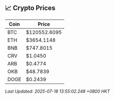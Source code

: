 ## 📈 Crypto Prices

| Coin | Price |
| ---- | ----- |
| BTC | $120552.6095 |
| ETH | $3654.1148 |
| BNB | $747.8015 |
| CRV | $1.0450 |
| ARB | $0.4774 |
| OKB | $48.7839 |
| DOGE | $0.2439 |

_Last Updated: 2025-07-18 13:55:02.248 +0800 HKT_